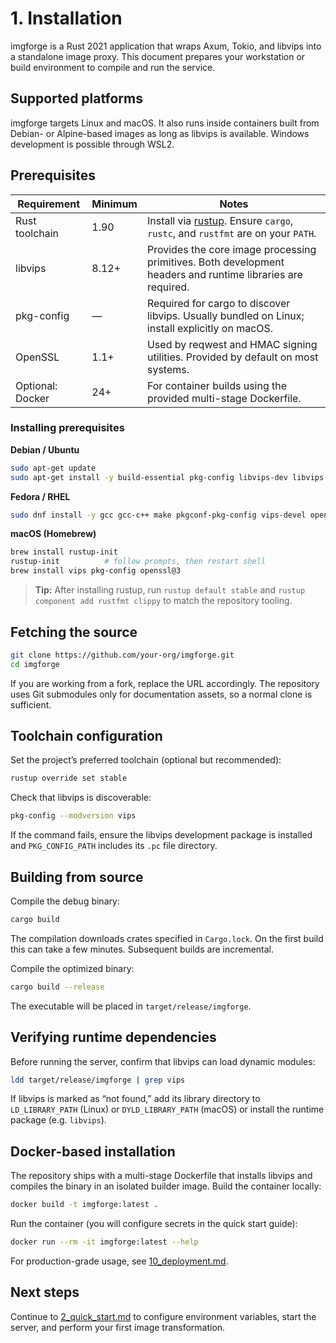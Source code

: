 # 1. Installation

imgforge is a Rust 2021 application that wraps Axum, Tokio, and libvips into a standalone image proxy. This document prepares your workstation or build environment to compile and run the service.

## Supported platforms

imgforge targets Linux and macOS. It also runs inside containers built from Debian- or Alpine-based images as long as libvips is available. Windows development is possible through WSL2.

## Prerequisites

| Requirement | Minimum | Notes |
| --- | --- | --- |
| Rust toolchain | 1.90 | Install via [rustup](https://rustup.rs/). Ensure `cargo`, `rustc`, and `rustfmt` are on your `PATH`. |
| libvips | 8.12+ | Provides the core image processing primitives. Both development headers and runtime libraries are required. |
| pkg-config | — | Required for cargo to discover libvips. Usually bundled on Linux; install explicitly on macOS. |
| OpenSSL | 1.1+ | Used by reqwest and HMAC signing utilities. Provided by default on most systems. |
| Optional: Docker | 24+ | For container builds using the provided multi-stage Dockerfile. |

### Installing prerequisites

**Debian / Ubuntu**

```bash
sudo apt-get update
sudo apt-get install -y build-essential pkg-config libvips-dev libvips openssl ca-certificates
```

**Fedora / RHEL**

```bash
sudo dnf install -y gcc gcc-c++ make pkgconf-pkg-config vips-devel openssl-devel
```

**macOS (Homebrew)**

```bash
brew install rustup-init
rustup-init          # follow prompts, then restart shell
brew install vips pkg-config openssl@3
```

> **Tip:** After installing rustup, run `rustup default stable` and `rustup component add rustfmt clippy` to match the repository tooling.

## Fetching the source

```bash
git clone https://github.com/your-org/imgforge.git
cd imgforge
```

If you are working from a fork, replace the URL accordingly. The repository uses Git submodules only for documentation assets, so a normal clone is sufficient.

## Toolchain configuration

Set the project’s preferred toolchain (optional but recommended):

```bash
rustup override set stable
```

Check that libvips is discoverable:

```bash
pkg-config --modversion vips
```

If the command fails, ensure the libvips development package is installed and `PKG_CONFIG_PATH` includes its `.pc` file directory.

## Building from source

Compile the debug binary:

```bash
cargo build
```

The compilation downloads crates specified in `Cargo.lock`. On the first build this can take a few minutes. Subsequent builds are incremental.

Compile the optimized binary:

```bash
cargo build --release
```

The executable will be placed in `target/release/imgforge`.

## Verifying runtime dependencies

Before running the server, confirm that libvips can load dynamic modules:

```bash
ldd target/release/imgforge | grep vips
```

If libvips is marked as “not found,” add its library directory to `LD_LIBRARY_PATH` (Linux) or `DYLD_LIBRARY_PATH` (macOS) or install the runtime package (e.g. `libvips`).

## Docker-based installation

The repository ships with a multi-stage Dockerfile that installs libvips and compiles the binary in an isolated builder image. Build the container locally:

```bash
docker build -t imgforge:latest .
```

Run the container (you will configure secrets in the quick start guide):

```bash
docker run --rm -it imgforge:latest --help
```

For production-grade usage, see [10_deployment.md](10_deployment.md).

## Next steps

Continue to [2_quick_start.md](2_quick_start.md) to configure environment variables, start the server, and perform your first image transformation.
